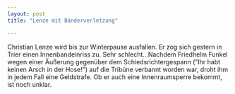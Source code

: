 ```yaml
---
layout: post
title: "Lenze mit Bänderverletzung"

---
```


Christian Lenze wird bis zur Winterpause ausfallen. Er zog sich gestern in Trier einen Innenbandeinriss zu. Sehr schlecht...Nachdem Friedhelm Funkel wegen einer Äußerung gegenüber dem Schiedsrichtergespann ("Ihr habt keinen Arsch in der Hose!") auf die Tribüne verbannt worden war, droht ihm in jedem Fall eine Geldstrafe. Ob er auch eine Innenraumsperre bekommt, ist noch unklar.


